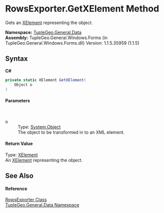 # RowsExporter.GetXElement Method 
 

Gets an <a href="http://msdn2.microsoft.com/en-us/library/bb340098" target="_blank">XElement</a> representing the object.

**Namespace:**&nbsp;<a href="N_TupleGeo_General_Data">TupleGeo.General.Data</a><br />**Assembly:**&nbsp;TupleGeo.General.Windows.Forms (in TupleGeo.General.Windows.Forms.dll) Version: 1.1.5.35959 (1.1.5)

## Syntax

**C#**<br />
``` C#
private static XElement GetXElement(
	Object o
)
```


#### Parameters
&nbsp;<dl><dt>o</dt><dd>Type: <a href="http://msdn2.microsoft.com/en-us/library/e5kfa45b" target="_blank">System.Object</a><br />The object to be transformed in to an XML element.</dd></dl>

#### Return Value
Type: <a href="http://msdn2.microsoft.com/en-us/library/bb340098" target="_blank">XElement</a><br />An <a href="http://msdn2.microsoft.com/en-us/library/bb340098" target="_blank">XElement</a> representing the object.

## See Also


#### Reference
<a href="T_TupleGeo_General_Data_RowsExporter">RowsExporter Class</a><br /><a href="N_TupleGeo_General_Data">TupleGeo.General.Data Namespace</a><br />
